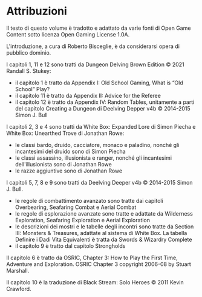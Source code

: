# Attribuzioni

Il testo di questo volume è tradotto e adattato da varie fonti di Open Game Content sotto licenza Open Gaming License 1.0A.

L'introduzione, a cura di Roberto Bisceglie, è da considerarsi opera di pubblico dominio.

I capitoli 1, 11 e 12 sono tratti da Dungeon Delving Brown Edition © 2021 Randall S. Stukey:

- il capitolo 1 è tratto da Appendix I: Old School Gaming, What is “Old School” Play?
- il capitolo 11 è tratto da Appendix II: Advice for the Referee
- il capitolo 12 è tratto da Appendix IV: Random Tables, unitamente a parti del capitolo Creating a Dungeon di Deelving Depper v4b © 2014-2015 Simon J. Bull

I capitoli 2, 3 e 4 sono tratti da White Box: Expanded Lore di Simon Piecha e White Box: Unearthed Trove di Jonathan Rowe:

- le classi bardo, druido, cacciatore, monaco e paladino, nonché gli incantesimi del druido sono di Simon Piecha
- le classi assassino, illusionista e ranger, nonché gli incantesimi dell'illusionista sono di Jonathan Rowe
- le razze aggiuntive sono di Jonathan Rowe

I capitoli 5, 7, 8 e 9 sono tratti da Deelving Deeper v4b © 2014-2015 Simon J. Bull.

- le regole di combattimento avanzato sono tratte dai capitoli Overbearing, Seafaring Combat e Aerial Combat
- le regole di esplorazione avanzate sono tratte e adattate da Wilderness Exploration, Seafaring Exploration e Aerial Exploration
- le descrizioni dei mostri e le tabelle degli incontri sono tratte da Section III: Monsters & Treasures, adattate al sistema di White Box. La tabella Definire i Dadi Vita Equivalenti è tratta da Swords & Wizardry Complete
- il capitolo 9 è tratto dal capitolo Strongholds

Il capitolo 6 è tratto da OSRIC, Chapter 3: How to Play the First Time, Adventure and Exploration. OSRIC Chapter 3 copyright 2006-08 by Stuart Marshall.

Il capitolo 10 è la traduzione di Black Stream: Solo Heroes © 2011 Kevin Crawford.